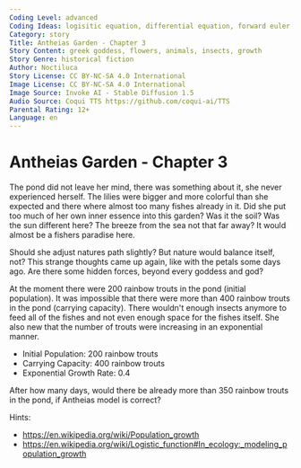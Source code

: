 ```yaml
---
Coding Level: advanced
Coding Ideas: logisitic equation, differential equation, forward euler, exponential, population growth
Category: story
Title: Antheias Garden - Chapter 3
Story Content: greek goddess, flowers, animals, insects, growth
Story Genre: historical fiction
Author: Noctiluca
Story License: CC BY-NC-SA 4.0 International
Image License: CC BY-NC-SA 4.0 International
Image Source: Invoke AI - Stable Diffusion 1.5
Audio Source: Coqui TTS https://github.com/coqui-ai/TTS
Parental Rating: 12+
Language: en
---
```


# Antheias Garden - Chapter 3

The pond did not leave her mind, there was something about it, she never
experienced herself. The lilies were bigger and more colorful than she expected
and there where almost too many fishes already in it. Did she put too much of
her own inner essence into this garden? Was it the soil? Was the sun different
here? The breeze from the sea not that far away? It would almost be a fishers
paradise here.

Should she adjust natures path slightly? But nature would balance itself, not?
This strange thoughts came up again, like with the petals some days ago. Are
there some hidden forces, beyond every goddess and god?

At the moment there were 200 rainbow trouts in the pond (initial population). It
was impossible that there were more than 400 rainbow trouts in the pond
(carrying capacity). There wouldn't enough insects anymore to feed all of the
fishes and not even enough space for the fishes itself. She also new that the
number of trouts were increasing in an exponential manner.

- Initial Population: 200 rainbow trouts
- Carrying Capacity: 400 rainbow trouts
- Exponential Growth Rate: 0.4

After how many days, would there be already more than 350 rainbow trouts in the
pond, if Antheias model is correct?

<div data-solution="5"></div>

Hints:

- https://en.wikipedia.org/wiki/Population_growth
- https://en.wikipedia.org/wiki/Logistic_function#In_ecology:_modeling_population_growth
